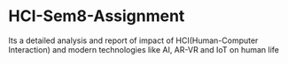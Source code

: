 # HCI-Sem8-Assignment
Its a detailed analysis and report of impact of HCI(Human-Computer Interaction) and modern technologies like AI, AR-VR and IoT on human life
